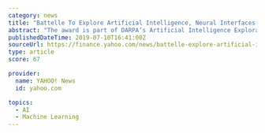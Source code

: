 ```yaml
---
category: news
title: "Battelle To Explore Artificial Intelligence, Neural Interfaces with DARPA Award"
abstract: "The award is part of DARPA’s Artificial Intelligence Exploration ... stable long-term neural decoding using end-to-end deep neural network decoders to learn optimal features from the raw ..."
publishedDateTime: 2019-07-10T16:41:00Z
sourceUrl: https://finance.yahoo.com/news/battelle-explore-artificial-intelligence-neural-120000677.html
type: article
score: 67

provider:
  name: YAHOO! News
  id: yahoo.com

topics:
  - AI
  - Machine Learning
---
```

